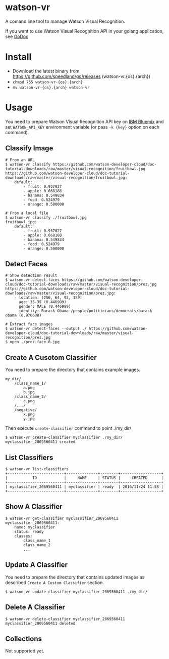 # watson-vr

A comand line tool to manage Watson Visual Recognition.

If you want to use Watson Visual Recognition API in your golang application, see [GoDoc](`https://godoc.org/github.com/speedland/go/services/watson/visualrecognition`)

# Install

- Download the latest binary from https://github.com/speedland/go/releases (watson-vr.{os}.{arch})
- `chmod 755 watson-vr-{os}.{arch}`
- `mv watson-vr-{os}.{arch} watson-vr`

# Usage

You need to prepare Watson Visual Recognition API key on [IBM Bluemix](`https://console.ng.bluemix.net/registration/`)
and set `WATSON_API_KEY` environment variable (or pass `-k {key}` option on each command).

## Classify Image

    # From an URL
    $ watson-vr classify https://github.com/watson-developer-cloud/doc-tutorial-downloads/raw/master/visual-recognition/fruitbowl.jpg
    https://github.com/watson-developer-cloud/doc-tutorial-downloads/raw/master/visual-recognition/fruitbowl.jpg:
	    default:
		    - fruit: 0.937027
		    - apple: 0.668188
		    - banana: 0.549834
		    - food: 0.524979
		    - orange: 0.500000

    # From a local file
    $ watson-vr classify ./fruitbowl.jpg
    fruitbowl.jpg:
	    default:
		    - fruit: 0.937027
		    - apple: 0.668188
		    - banana: 0.549834
		    - food: 0.524979
		    - orange: 0.500000

## Detect Faces

    # Show detection result
    $ watson-vr detect-faces https://github.com/watson-developer-cloud/doc-tutorial-downloads/raw/master/visual-recognition/prez.jpg
    https://github.com/watson-developer-cloud/doc-tutorial-downloads/raw/master/visual-recognition/prez.jpg:
	    - location: (256, 64, 92, 159)
          age: 35-35 (0.446989)
          gender: MALE (0.446989)
          identity: Barack Obama /people/politicians/democrats/barack obama (0.970688)

    # Extract face images
    $ watson-vr detect-faces --output ./ https://github.com/watson-developer-cloud/doc-tutorial-downloads/raw/master/visual-recognition/prez.jpg
    $ open ./prez-face-0.jpg

## Create A Cusotom Classifier

You need to prepare the directory that contains example images.

    my_dir/
        /class_name_1/
            a.png
            b.jpg
        /class_name_2/
            c.png
        /.../
        /negative/
            x.png
            y.jpg

Then execute `create-classifier` command to point ./my_dir/

    $ watson-vr create-classifier myclassifier ./my_dir/
    myclassifier_2069560411 created

## List Classifiers

    $ watson-vr list-classifiers
    +-------------------------+--------------+--------+------------------+
    |           ID            |     NAME     | STATUS |     CREATED      |
    +-------------------------+--------------+--------+------------------+
    | myclassifier_2069560411 | myclassifier | ready  | 2016/11/24 11:58 |
    +-------------------------+--------------+--------+------------------+

## Show A Classifier

    $ watson-vr get-classifier myclassifier_2069560411
    myclassifier_2069560411:
    	name: myclassifier
	    status: ready
	    classes:
		    class_name_1
		    class_name_2
            ...

## Update A Classifier

You need to prepare the directory that contains updated images as described `Create A Custom Classifier` section.

    $ watson-vr update-classifier myclassifier_2069560411 ./my_dir/

## Delete A Classifier

    $ watson-vr delete-classifier myclassifier_2069560411
    myclassifier_2069560411 deleted

## Collections

Not supported yet.
